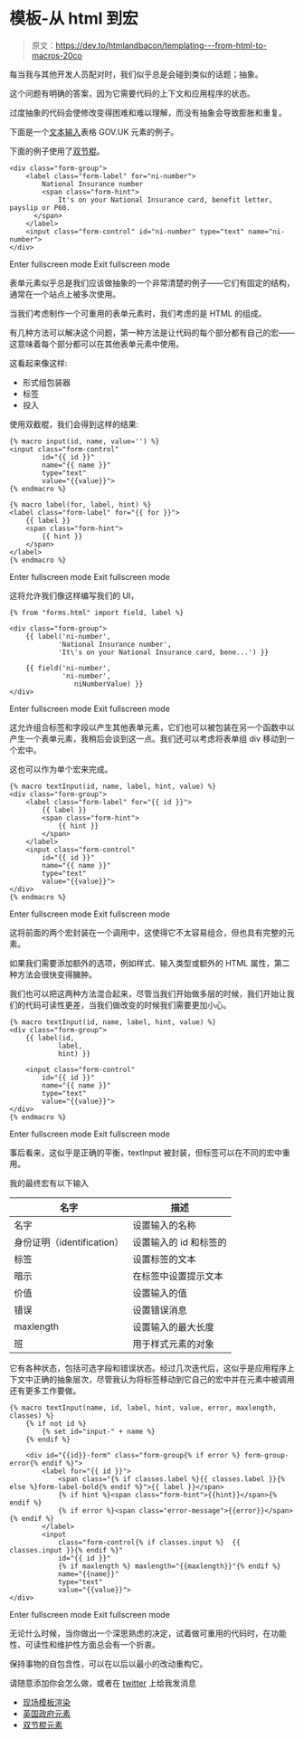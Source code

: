 # 模板-从 html 到宏

> 原文：<https://dev.to/htmlandbacon/templating---from-html-to-macros-20co>

每当我与其他开发人员配对时，我们似乎总是会碰到类似的话题；抽象。

这个问题有明确的答案，因为它需要代码的上下文和应用程序的状态。

过度抽象的代码会使修改变得困难和难以理解，而没有抽象会导致膨胀和重复。

下面是一个[文本输入](https://govuk-elements.herokuapp.com/form-elements/#ni-number)表格 GOV.UK 元素的例子。

下面的例子使用了[双节棍](https://mozilla.github.io/nunjucks/templating.html)。

```
<div class="form-group">
    <label class="form-label" for="ni-number">
        National Insurance number
        <span class="form-hint">
            It's on your National Insurance card, benefit letter, payslip or P60.
      </span>
    </label>
    <input class="form-control" id="ni-number" type="text" name="ni-number">
</div> 
```

Enter fullscreen mode Exit fullscreen mode

表单元素似乎总是我们应该做抽象的一个非常清楚的例子——它们有固定的结构，通常在一个站点上被多次使用。

当我们考虑制作一个可重用的表单元素时，我们考虑的是 HTML 的组成。

有几种方法可以解决这个问题，第一种方法是让代码的每个部分都有自己的宏——这意味着每个部分都可以在其他表单元素中使用。

这看起来像这样:

*   形式组包装器
*   标签
*   投入

使用双截棍，我们会得到这样的结果:

```
{% macro input(id, name, value='') %}
<input class="form-control" 
        id="{{ id }}" 
        name="{{ name }}"
        type="text"
        value="{{value}}">
{% endmacro %}

{% macro label(for, label, hint) %}
<label class="form-label" for="{{ for }}">
    {{ label }}
    <span class="form-hint">
        {{ hint }}
    </span>
</label>
{% endmacro %} 
```

Enter fullscreen mode Exit fullscreen mode

这将允许我们像这样编写我们的 UI，

```
{% from "forms.html" import field, label %}

<div class="form-group">
    {{ label('ni-number', 
            'National Insurance number',
            'It\'s on your National Insurance card, bene...') }}

    {{ field('ni-number',
             'ni-number',
                niNumberValue) }}
</div> 
```

Enter fullscreen mode Exit fullscreen mode

这允许组合标签和字段以产生其他表单元素，它们也可以被包装在另一个函数中以产生一个表单元素，我稍后会谈到这一点。我们还可以考虑将表单组 div 移动到一个宏中。

这也可以作为单个宏来完成。

```
{% macro textInput(id, name, label, hint, value) %}
<div class="form-group">
    <label class="form-label" for="{{ id }}">
        {{ label }}
        <span class="form-hint">
            {{ hint }}
        </span>
    </label>
    <input class="form-control" 
        id="{{ id }}" 
        name="{{ name }}"
        type="text"
        value="{{value}}">
</div>
{% endmacro %} 
```

Enter fullscreen mode Exit fullscreen mode

这将前面的两个宏封装在一个调用中，这使得它不太容易组合，但也具有完整的元素。

如果我们需要添加额外的选项，例如样式、输入类型或额外的 HTML 属性，第二种方法会很快变得臃肿。

我们也可以把这两种方法混合起来，尽管当我们开始做多层的时候，我们开始让我们的代码可读性更差，当我们做改变的时候我们需要更加小心。

```
{% macro textInput(id, name, label, hint, value) %}
<div class="form-group">
    {{ label(id, 
            label,
            hint) }}

    <input class="form-control" 
        id="{{ id }}" 
        name="{{ name }}"
        type="text"
        value="{{value}}">
</div>
{% endmacro %} 
```

Enter fullscreen mode Exit fullscreen mode

事后看来，这似乎是正确的平衡，textInput 被封装，但标签可以在不同的宏中重用。

我的最终宏有以下输入

| 名字 | 描述 |
| --- | --- |
| 名字 | 设置输入的名称 |
| 身份证明（identification） | 设置输入的 id 和标签的 |
| 标签 | 设置标签的文本 |
| 暗示 | 在标签中设置提示文本 |
| 价值 | 设置输入的值 |
| 错误 | 设置错误消息 |
| maxlength | 设置输入的最大长度 |
| 班 | 用于样式元素的对象 |

它有各种状态，包括可选字段和错误状态。经过几次迭代后，这似乎是应用程序上下文中正确的抽象层次，尽管我认为将标签移动到它自己的宏中并在元素中被调用还有更多工作要做。

```
{% macro textInput(name, id, label, hint, value, error, maxlength, classes) %}
    {% if not id %}
        {% set id="input-" + name %}
    {% endif %}

    <div id="{{id}}-form" class="form-group{% if error %} form-group-error{% endif %}">
        <label for="{{ id }}">
            <span class="{% if classes.label %}{{ classes.label }}{% else %}form-label-bold{% endif %}">{{ label }}</span>
            {% if hint %}<span class="form-hint">{{hint}}</span>{% endif %}
            {% if error %}<span class="error-message">{{error}}</span> {% endif %}
        </label>
        <input
            class="form-control{% if classes.input %}  {{ classes.input }}{% endif %}"
            id="{{ id }}"
            {% if maxlength %} maxlength="{{maxlength}}"{% endif %}
            name="{{name}}"
            type="text"
            value="{{value}}">
</div> 
```

Enter fullscreen mode Exit fullscreen mode

无论什么时候，当你做出一个深思熟虑的决定，试着做可重用的代码时，在功能性、可读性和维护性方面总会有一个折衷。

保持事物的自包含性，可以在以后以最小的改动重构它。

请随意添加你会怎么做，或者在 [twitter](http://twitter.com/htmlandbacon) 上给我发消息

*   [现场模板渲染](https://codepen.io/htmlandbacon/full/jmoPyP/)
*   [英国政府元素](https://govuk-elements.herokuapp.com/)
*   [双节棍元素](https://www.npmjs.com/package/govuk-elements-nunjucks)